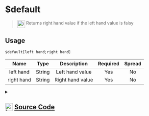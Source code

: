 # $default
> <img align="top" src="https://upload.wikimedia.org/wikipedia/commons/thumb/e/e4/Infobox_info_icon.svg/160px-Infobox_info_icon.svg.png?20150409153300" alt="image" width="25" height="auto"> Returns right hand value if the left hand value is falsy
## Usage
```
$default[left hand;right hand]
```
| Name | Type | Description | Required | Spread
| :---: | :---: | :---: | :---: | :---: |
left hand | String | Left hand value | Yes | No
right hand | String | Right hand value | Yes | No
<details>
<summary>
    
## <img align="top" src="https://cdn4.iconfinder.com/data/icons/iconsimple-logotypes/512/github-512.png" alt="image" width="25" height="auto">  [Source Code](https://github.com/tryforge/ForgeScript-V2/blob/main/src/native/default.ts)
    
</summary>
    
```ts
import { ArgType, NativeFunction, Return } from "../structures"

export default new NativeFunction({
    name: "$default",
    version: "1.0.6",
    brackets: true,
    unwrap: true,
    description: "Returns right hand value if the left hand value is falsy",
    args: [
        {
            name: "left hand",
            description: "Left hand value",
            rest: false,
            required: true,
            type: ArgType.String,
        },
        {
            name: "right hand",
            description: "Right hand value",
            rest: false,
            required: true,
            type: ArgType.String,
        },
    ],
    execute(_, [lhs, rhs]) {
        return Return.success(lhs || rhs)
    },
})

```
    
</details>